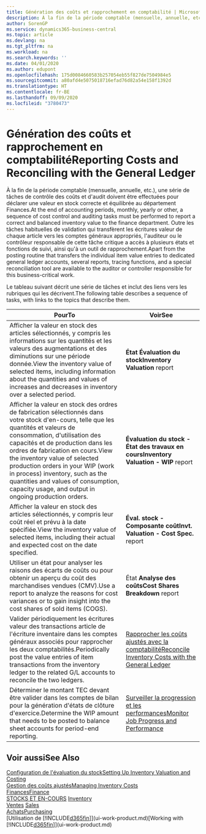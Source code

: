 ```yaml
---
title: Génération des coûts et rapprochement en comptabilité | Microsoft Docs
description: À la fin de la période comptable (mensuelle, annuelle, etc.), une série de tâches de contrôle des coûts et d'audit doivent être effectuées pour déclarer une valeur en stock correcte et équilibrée au département Finances. Outre les tâches habituelles de validation qui transfèrent les écritures valeur de chaque article vers les comptes généraux appropriés, l'auditeur ou le contrôleur responsable de cette tâche critique a accès à plusieurs états et fonctions de suivi, ainsi qu'à un outil de rapprochement.
author: SorenGP
ms.service: dynamics365-business-central
ms.topic: article
ms.devlang: na
ms.tgt_pltfrm: na
ms.workload: na
ms.search.keywords: ''
ms.date: 04/01/2020
ms.author: edupont
ms.openlocfilehash: 175d0084660583b257054eb55f827de7504984e5
ms.sourcegitcommit: a80afd4e5075018716efad76d82a54e158f1392d
ms.translationtype: HT
ms.contentlocale: fr-BE
ms.lasthandoff: 09/09/2020
ms.locfileid: "3780473"
---
```

# <a name="reporting-costs-and-reconciling-with-the-general-ledger"></a><span data-ttu-id="0f066-104">Génération des coûts et rapprochement en comptabilité</span><span class="sxs-lookup"><span data-stu-id="0f066-104">Reporting Costs and Reconciling with the General Ledger</span></span>
<span data-ttu-id="0f066-105">À la fin de la période comptable (mensuelle, annuelle, etc.), une série de tâches de contrôle des coûts et d'audit doivent être effectuées pour déclarer une valeur en stock correcte et équilibrée au département Finances.</span><span class="sxs-lookup"><span data-stu-id="0f066-105">At the end of accounting periods, monthly, yearly or other, a sequence of cost control and auditing tasks must be performed to report a correct and balanced inventory value to the finance department.</span></span> <span data-ttu-id="0f066-106">Outre les tâches habituelles de validation qui transfèrent les écritures valeur de chaque article vers les comptes généraux appropriés, l'auditeur ou le contrôleur responsable de cette tâche critique a accès à plusieurs états et fonctions de suivi, ainsi qu'à un outil de rapprochement.</span><span class="sxs-lookup"><span data-stu-id="0f066-106">Apart from the posting routine that transfers the individual item value entries to dedicated general ledger accounts, several reports, tracing functions, and a special reconciliation tool are available to the auditor or controller responsible for this business-critical work.</span></span>  

 <span data-ttu-id="0f066-107">Le tableau suivant décrit une série de tâches et inclut des liens vers les rubriques qui les décrivent.</span><span class="sxs-lookup"><span data-stu-id="0f066-107">The following table describes a sequence of tasks, with links to the topics that describe them.</span></span>   

|<span data-ttu-id="0f066-108">**Pour**</span><span class="sxs-lookup"><span data-stu-id="0f066-108">**To**</span></span>|<span data-ttu-id="0f066-109">**Voir**</span><span class="sxs-lookup"><span data-stu-id="0f066-109">**See**</span></span>|  
|------------|-------------|  
|<span data-ttu-id="0f066-110">Afficher la valeur en stock des articles sélectionnés, y compris les informations sur les quantités et les valeurs des augmentations et des diminutions sur une période donnée.</span><span class="sxs-lookup"><span data-stu-id="0f066-110">View the inventory value of selected items, including information about the quantities and values of increases and decreases in inventory over a selected period.</span></span>|<span data-ttu-id="0f066-111">**État Évaluation du stock**</span><span class="sxs-lookup"><span data-stu-id="0f066-111">**Inventory Valuation** report</span></span>|  
|<span data-ttu-id="0f066-112">Afficher la valeur en stock des ordres de fabrication sélectionnés dans votre stock d'en-cours, telle que les quantités et valeurs de consommation, d'utilisation des capacités et de production dans les ordres de fabrication en cours.</span><span class="sxs-lookup"><span data-stu-id="0f066-112">View the inventory value of selected production orders in your WIP (work in process) inventory, such as the quantities and values of consumption, capacity usage, and output in ongoing production orders.</span></span>|<span data-ttu-id="0f066-113">**Évaluation du stock - État des travaux en cours**</span><span class="sxs-lookup"><span data-stu-id="0f066-113">**Inventory Valuation - WIP** report</span></span>|  
|<span data-ttu-id="0f066-114">Afficher la valeur en stock des articles sélectionnés, y compris leur coût réel et prévu à la date spécifiée.</span><span class="sxs-lookup"><span data-stu-id="0f066-114">View the inventory value of selected items, including their actual and expected cost on the date specified.</span></span>|<span data-ttu-id="0f066-115">**Éval. stock - Composante coût**</span><span class="sxs-lookup"><span data-stu-id="0f066-115">**Invt. Valuation - Cost Spec.** report</span></span>|  
|<span data-ttu-id="0f066-116">Utiliser un état pour analyser les raisons des écarts de coûts ou pour obtenir un aperçu du coût des marchandises vendues (CMV).</span><span class="sxs-lookup"><span data-stu-id="0f066-116">Use a report to analyze the reasons for cost variances or to gain insight into the cost shares of sold items (COGS).</span></span>|<span data-ttu-id="0f066-117">État **Analyse des coûts**</span><span class="sxs-lookup"><span data-stu-id="0f066-117">**Cost Shares Breakdown** report</span></span>|  
|<span data-ttu-id="0f066-118">Valider périodiquement les écritures valeur des transactions article de l'écriture inventaire dans les comptes généraux associés pour rapprocher les deux comptabilités.</span><span class="sxs-lookup"><span data-stu-id="0f066-118">Periodically post the value entries of item transactions from the inventory ledger to the related G/L accounts to reconcile the two ledgers.</span></span>|[<span data-ttu-id="0f066-119">Rapprocher les coûts ajustés avec la comptabilité</span><span class="sxs-lookup"><span data-stu-id="0f066-119">Reconcile Inventory Costs with the General Ledger</span></span>](finance-how-to-post-inventory-costs-to-the-general-ledger.md)|  
|<span data-ttu-id="0f066-120">Déterminer le montant TEC devant être valider dans les comptes de bilan pour la génération d'états de clôture d'exercice.</span><span class="sxs-lookup"><span data-stu-id="0f066-120">Determine the WIP amount that needs to be posted to balance sheet accounts for period-end reporting.</span></span>|[<span data-ttu-id="0f066-121">Surveiller la progression et les performances</span><span class="sxs-lookup"><span data-stu-id="0f066-121">Monitor Job Progress and Performance</span></span>](projects-how-monitor-progress-performance.md)|

## <a name="see-also"></a><span data-ttu-id="0f066-122">Voir aussi</span><span class="sxs-lookup"><span data-stu-id="0f066-122">See Also</span></span>  
[<span data-ttu-id="0f066-123">Configuration de l'évaluation du stock</span><span class="sxs-lookup"><span data-stu-id="0f066-123">Setting Up Inventory Valuation and Costing</span></span>](finance-set-up-inventory-valuation-and-costing.md)  
[<span data-ttu-id="0f066-124">Gestion des coûts ajustés</span><span class="sxs-lookup"><span data-stu-id="0f066-124">Managing Inventory Costs</span></span>](finance-manage-inventory-costs.md)  
[<span data-ttu-id="0f066-125">Finances</span><span class="sxs-lookup"><span data-stu-id="0f066-125">Finance</span></span>](finance.md)  
<span data-ttu-id="0f066-126">[STOCKS ET EN-COURS](inventory-manage-inventory.md) </span><span class="sxs-lookup"><span data-stu-id="0f066-126">[Inventory](inventory-manage-inventory.md) </span></span>  
<span data-ttu-id="0f066-127">[Ventes](sales-manage-sales.md) </span><span class="sxs-lookup"><span data-stu-id="0f066-127">[Sales](sales-manage-sales.md) </span></span>  
[<span data-ttu-id="0f066-128">Achats</span><span class="sxs-lookup"><span data-stu-id="0f066-128">Purchasing</span></span>](purchasing-manage-purchasing.md)  
<span data-ttu-id="0f066-129">[Utilisation de [!INCLUDE[d365fin](includes/d365fin_md.md)]](ui-work-product.md)</span><span class="sxs-lookup"><span data-stu-id="0f066-129">[Working with [!INCLUDE[d365fin](includes/d365fin_md.md)]](ui-work-product.md)</span></span>
